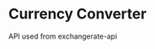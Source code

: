 <h1>Currency Converter</h1>
<p>API used from <a src="https://app.exchangerate-api.com/">exchangerate-api</a></p>
